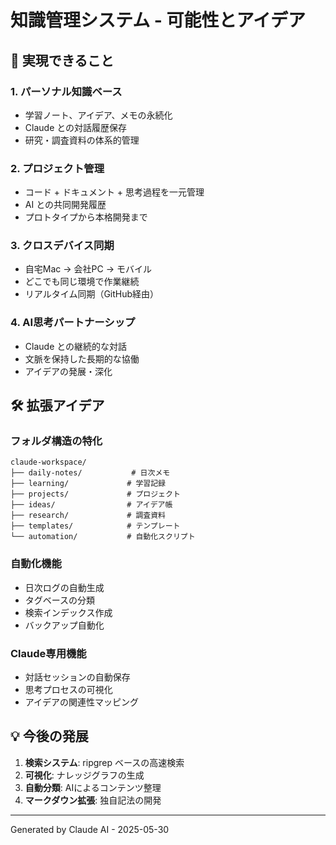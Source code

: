 # 知識管理システム - 可能性とアイデア

## 🎯 実現できること

### 1. **パーソナル知識ベース**
- 学習ノート、アイデア、メモの永続化
- Claude との対話履歴保存
- 研究・調査資料の体系的管理

### 2. **プロジェクト管理**
- コード + ドキュメント + 思考過程を一元管理
- AI との共同開発履歴
- プロトタイプから本格開発まで

### 3. **クロスデバイス同期**
- 自宅Mac → 会社PC → モバイル
- どこでも同じ環境で作業継続
- リアルタイム同期（GitHub経由）

### 4. **AI思考パートナーシップ**
- Claude との継続的な対話
- 文脈を保持した長期的な協働
- アイデアの発展・深化

## 🛠️ 拡張アイデア

### フォルダ構造の特化
```
claude-workspace/
├── daily-notes/           # 日次メモ
├── learning/             # 学習記録
├── projects/             # プロジェクト
├── ideas/                # アイデア帳
├── research/             # 調査資料
├── templates/            # テンプレート
└── automation/           # 自動化スクリプト
```

### 自動化機能
- 日次ログの自動生成
- タグベースの分類
- 検索インデックス作成
- バックアップ自動化

### Claude専用機能
- 対話セッションの自動保存
- 思考プロセスの可視化
- アイデアの関連性マッピング

## 💡 今後の発展

1. **検索システム**: ripgrep ベースの高速検索
2. **可視化**: ナレッジグラフの生成
3. **自動分類**: AIによるコンテンツ整理
4. **マークダウン拡張**: 独自記法の開発

---
Generated by Claude AI - 2025-05-30 